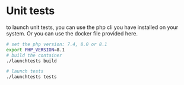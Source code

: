 Unit tests
===========


to launch unit tests, you can use the php cli you have installed on your system.
Or you can use the docker file provided here.

```bash
# set the php version: 7.4, 8.0 or 8.1
export PHP_VERSION=8.1
# build the container  
./launchtests build

# launch tests
./launchtests tests
```